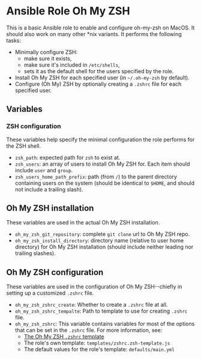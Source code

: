 # Ansible Role Oh My ZSH

This is a basic Ansible role to enable and configure oh-my-zsh on MacOS. It
should also work on many other \*nix variants. It performs the following tasks:

- Minimally configure ZSH:
  - make sure it exists,
  - make sure it's included in `/etc/shells`,
  - sets it as the default shell for the users specified by the role.
- Install Oh My ZSH for each specified user (in `~/.oh-my-zsh` by default).
- Configure (Oh My) ZSH by optionally creating a `.zshrc` file for each
  specified user.

## Variables

### ZSH configuration

These variables help specify the minimal configuration the role performs for
the ZSH shell.

- `zsh_path`: expected path for `zsh` to exist at.
- `zsh_users`: an array of users to install Oh My ZSH for. Each item should
  include `user` and `group`.
- `zsh_users_home_path_prefix`: path (from `/`) to the parent directory
  containing users on the system (should be identical to `$HOME`, and should
  not include a trailing slash).

## Oh My ZSH installation

These variables are used in the actual Oh My ZSH installation.

- `oh_my_zsh_git_repository`: complete `git clone` url to Oh My ZSH repo.
- `oh_my_zsh_install_directory`: directory name (relative to user home
  directory) for Oh My ZSH installation (should include neither leading nor
  trailing slashes).

## Oh My ZSH configuration

These variables are used in the configuration of Oh My ZSH--chiefly in setting
up a customized `.zshrc` file.

- `oh_my_zsh_zshrc_create`: Whether to create a `.zshrc` file at all.
- `oh_my_zsh_zshrc_tempalte`: Path to template to use for creating `.zshrc`
  file.
- `oh_my_zsh_zshrc`: This variable contains variables for most of the options
  that can be set in the `.zshrc` file. For more information, see:
  - [The Oh My ZSH `.zshrc` template](https://raw.githubusercontent.com/robbyrussell/oh-my-zsh/master/templates/zshrc.zsh-template)
  - The role's own template: `templates/zshrc.zsh-template.js`
  - The default values for the role's template: `defaults/main.yml`
